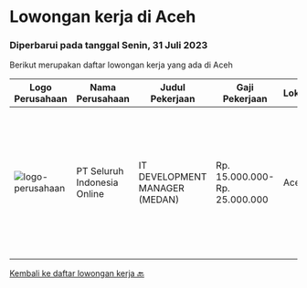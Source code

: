 
  # Lowongan kerja di Aceh

  ### Diperbarui pada tanggal Senin, 31 Juli 2023

  Berikut merupakan daftar lowongan kerja yang ada di Aceh

  |Logo Perusahaan | Nama Perusahaan | Judul Pekerjaan | Gaji Pekerjaan | Lokasi | Deskripsi | Tanggal diunggah | Pranala |
  | -------------- | --------------- | --------------- | --------- | --------- | -------------- | ------- | ----------- |
  |![logo-perusahaan](https://image-service-cdn.seek.com.au/0b0211cd04dfde6741552748d1d29459a06346af/ee4dce1061f3f616224767ad58cb2fc751b8d2dc)|PT Seluruh Indonesia Online|IT DEVELOPMENT MANAGER (MEDAN)|Rp. 15.000.000-Rp. 25.000.000|Aceh|Memiliki pengalaman leadership sebagai Manager sebelumnya.Back End Engineer1. Memiliki pengalaman dalam membangun RESTful APIs2. Menguasai bahasa...|Selasa, 04 Juli 2023|https://www.jobstreet.co.id/id/job/it-development-manager-medan-4392340?token=0~9b617e4c-86ef-4909-aa11-b2eb776fe05b&sectionRank=1&jobId=jobstreet-id-job-4392340|


  [Kembali ke daftar lowongan kerja 🔙](../README.md#daftar-lowongan-kerja)
  